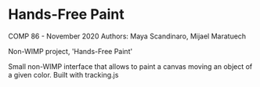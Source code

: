 # Hands-Free Paint
COMP 86 - November 2020
Authors: Maya Scandinaro, Mijael Maratuech

Non-WIMP project, 'Hands-Free Paint'

Small non-WIMP interface that allows to paint a canvas moving an object of a given
color.
Built with tracking.js
